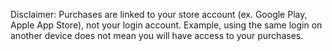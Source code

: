Disclaimer: Purchases are linked to your store account (ex. Google Play, Apple App Store), not your login account. Example, using the same login on another device does not mean you will have access to your purchases.
